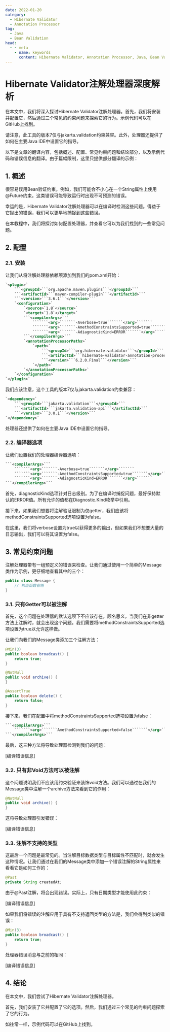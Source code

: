 ```yaml
---
date: 2022-01-20
category:
  - Hibernate Validator
  - Annotation Processor
tag:
  - Java
  - Bean Validation
head:
  - - meta
    - name: keywords
      content: Hibernate Validator, Annotation Processor, Java, Bean Validation
---
```

# Hibernate Validator注解处理器深度解析

在本文中，我们将深入探讨Hibernate Validator注解处理器。首先，我们将安装并配置它，然后通过三个常见的约束问题来探索它的行为。示例代码可以在GitHub上找到。

请注意，此工具的版本7仅与jakarta.validation约束兼容。此外，处理器还提供了如何在主要Java IDE中设置它的指导。

以下是文章的翻译内容，包括概述、配置、常见约束问题和结论部分，以及示例代码和错误信息的翻译。由于篇幅限制，这里只提供部分翻译的示例：

## 1. 概述

很容易误用Bean验证约束。例如，我们可能会不小心在一个String属性上使用@Future约束。这类错误可能导致运行时出现不可预测的错误。

幸运的是，Hibernate Validator注解处理器可以在编译时检测这些问题。得益于它抛出的错误，我们可以更早地捕捉到这些错误。

在本教程中，我们将探讨如何配置处理器，并查看它可以为我们找到的一些常见问题。

## 2. 配置

### 2.1. 安装

让我们从将注解处理器依赖项添加到我们的pom.xml开始：

```xml
`<plugin>`
    ```<groupId>```org.apache.maven.plugins```</groupId>```
    ```<artifactId>```maven-compiler-plugin```</artifactId>```
    ```<version>```3.6.1```</version>```
    `<configuration>`
        `<source>`1.8`</source>`
        `<target>`1.8`</target>`
        ```<compilerArgs>```
            ```````<arg>```````-Averbose=true```````</arg>```````
            ```````<arg>```````-AmethodConstraintsSupported=true```````</arg>```````
            ```````<arg>```````-AdiagnosticKind=ERROR```````</arg>```````
        ```</compilerArgs>```
        `<annotationProcessorPaths>`
            `<path>`
                ```<groupId>```org.hibernate.validator```</groupId>```
                ```<artifactId>```hibernate-validator-annotation-processor```</artifactId>```
                ```<version>```6.2.0.Final```</version>```
            `</path>`
        `</annotationProcessorPaths>`
    `</configuration>`
`</plugin>`
```

我们应该注意，这个工具的版本7仅与jakarta.validation约束兼容：

```xml
`<dependency>`
    ```<groupId>```jakarta.validation```</groupId>```
    ```<artifactId>```jakarta.validation-api```</artifactId>```
    ```<version>```3.0.1```</version>```
`</dependency>`
```

处理器还提供了如何在主要Java IDE中设置它的指导。

### 2.2. 编译器选项

让我们设置我们的处理器编译器选项：

```xml
```<compilerArgs>```
    ```````<arg>```````-Averbose=true```````</arg>```````
    ```````<arg>```````-AmethodConstraintsSupported=true```````</arg>```````
    ```````<arg>```````-AdiagnosticKind=ERROR```````</arg>```````
```</compilerArgs>```
```

首先，diagnosticKind选项针对日志级别。为了在编译时捕捉问题，最好保持默认的ERROR值。所有允许的值都在Diagnostic.Kind枚举中引用。

接下来，如果我们想要将注解验证限制为仅getter，我们应该将methodConstraintsSupported选项设置为false。

在这里，我们将verbose设置为true以获得更多的输出，但如果我们不想要大量的日志输出，我们可以将其设置为false。

## 3. 常见约束问题

注解处理器带有一组预定义的错误来检查。让我们通过使用一个简单的Message类作为示例，更仔细地查看其中的三个：

```java
public class Message {
    // 构造函数省略
}
```

### 3.1. 只有Getter可以被注解

首先，这个问题在处理器的默认选项下不应该存在。顾名思义，当我们在非getter方法上注解时，就会出现这个问题。我们需要将methodConstraintsSupported选项设置为true以允许这样做。

让我们向我们的Message类添加三个注解方法：

```java
@Min(3)
public boolean broadcast() {
    return true;
}

@NotNull
public void archive() {
}

@AssertTrue
public boolean delete() {
    return false;
}
```

接下来，我们在配置中将methodConstraintsSupported选项设置为false：

```xml
```<compilerArgs>```
    ```````<arg>```````AmethodConstraintsSupported=false```````</arg>```````
```</compilerArgs>```
```

最后，这三种方法将导致处理器检测到我们的问题：

[编译错误信息]

### 3.2. 只有非Void方法可以被注解

这个问题说明我们不应该用约束验证来装饰void方法。我们可以通过在我们的Message类中注解一个archive方法来看到它的作用：

```java
@NotNull
public void archive() {
}
```

这将导致处理器引发错误：

[编译错误信息]

### 3.3. 注解不支持的类型

这最后一个问题是最常见的。当注解目标数据类型与目标属性不匹配时，就会发生这种情况。让我们通过在我们的Message类中添加一个错误注解的String属性来看看它是如何工作的：

```java
@Past
private String createdAt;
```

由于@Past注解，将会出现错误。实际上，只有日期类型才能使用此约束：

[编译错误信息]

如果我们将错误的注解应用于具有不支持返回类型的方法是，我们会得到类似的错误：

```java
@Min(3)
public boolean broadcast() {
    return true;
}
```

处理器错误消息与之前的相同：

[编译错误信息]

## 4. 结论

在本文中，我们尝试了Hibernate Validator注解处理器。

首先，我们安装了它并配置了它的选项。然后，我们通过三个常见的约束问题探索了它的行为。

如往常一样，示例代码可以在GitHub上找到。